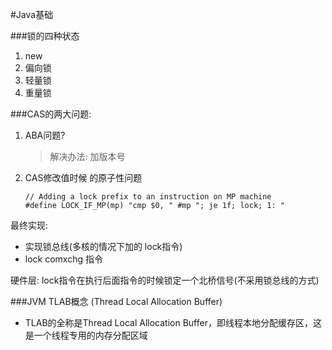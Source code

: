#Java基础

###锁的四种状态
1. new
2. 偏向锁
3. 轻量锁
4. 重量锁


###CAS的两大问题:
1. ABA问题?
    >解决办法: 加版本号
2. CAS修改值时候  的原子性问题
   ```
   // Adding a lock prefix to an instruction on MP machine
   #define LOCK_IF_MP(mp) "cmp $0, " #mp "; je 1f; lock; 1: " 
   ```
最终实现:
- 实现锁总线(多核的情况下加的 lock指令)
- lock comxchg 指令
   
硬件层:
   lock指令在执行后面指令的时候锁定一个北桥信号(不采用锁总线的方式)


###JVM TLAB概念 (Thread Local Allocation Buffer)
- TLAB的全称是Thread Local Allocation Buffer，即线程本地分配缓存区，这是一个线程专用的内存分配区域

